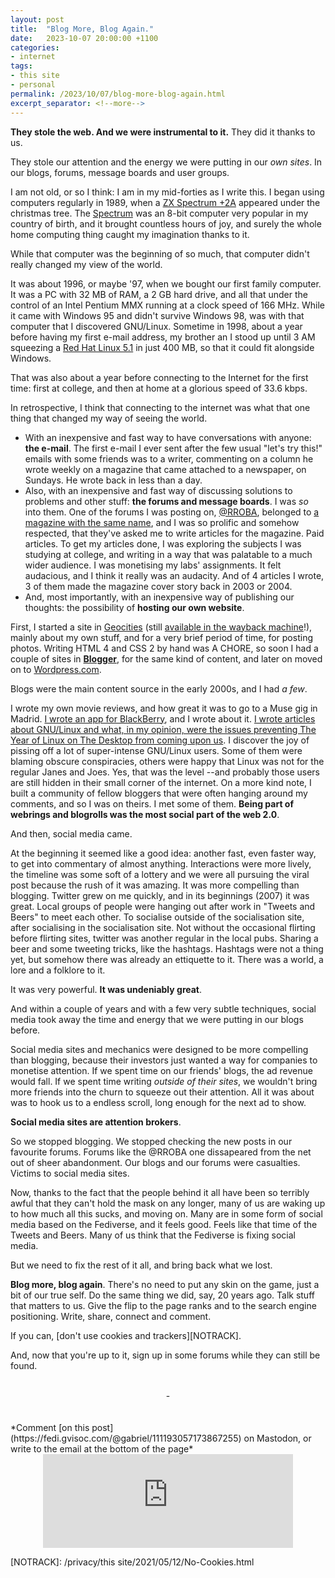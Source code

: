 ```yaml
---
layout: post
title:  "Blog More, Blog Again."
date:   2023-10-07 20:00:00 +1100
categories:
- internet
tags:
- this site
- personal
permalink: /2023/10/07/blog-more-blog-again.html
excerpt_separator: <!--more-->
---
```

**They stole the web. And we were instrumental to it.** They did it thanks to us.

They stole our attention and the energy we were putting in our *own sites*. In our blogs, forums, message boards and user groups.

<!--more-->
I am not old, or so I think: I am in my mid-forties as I write this. I began using computers regularly in 1989, when a [ZX Spectrum +2A][2a] appeared under the christmas tree. The [Spectrum][Spec] was an 8-bit computer very popular in my country of birth, and it brought countless hours of joy, and surely the whole home computing thing caught my imagination thanks to it. 

While that computer was the beginning of so much, that computer didn't really changed my view of the world.

It was about 1996, or maybe '97, when we bought our first family computer. It was a PC with 32 MB of RAM, a 2 GB hard drive, and all that under the control of an Intel Pentium MMX running at a clock speed of 166 MHz. While it came with Windows 95 and didn't survive Windows 98, was with that computer that I discovered GNU/Linux. Sometime in 1998, about a year before having my first e-mail address, my brother an I stood up until 3 AM squeezing a [Red Hat Linux 5.1][RHL51] in just 400 MB, so that it could fit alongside Windows.

That was also about a year before connecting to the Internet for the first time: first at college, and then at home at a glorious speed of 33.6 kbps.

In retrospective, I think that connecting to the internet was what that one thing that changed my way of seeing the world.

- With an inexpensive and fast way to have conversations with anyone: **the e-mail**. The first e-mail I ever sent after the few usual "let's try this!" emails with some friends was to a writer, commenting on a column he wrote weekly on a magazine that came attached to a newspaper, on Sundays. He wrote back in less than a day.
- Also, with an inexpensive and fast way of discussing solutions to problems and other stuff: **the forums and message boards**. I was *so* into them. One of the forums I was posting on, [@RROBA][ARROBA], belonged to [a magazine with the same name][ARROBA2], and I was so prolific and somehow respected, that they've asked me to write articles for the magazine. Paid articles. To get my articles done, I was exploring the subjects I was studying at college, and writing in a way that was palatable to a much wider audience. I was monetising my labs' assignments. It felt audacious, and I think it really was an audacity. And of 4 articles I wrote, 3 of them made the magazine cover story back in 2003 or 2004.
- And, most importantly, with an inexpensive way of publishing our thoughts: the possibility of **hosting our own website**.

First, I started a site in [Geocities][GEOCITIES0] (still [available in the wayback machine][GEOCITIES]!), mainly about my own stuff, and for a very brief period of time, for posting photos. Writing HTML 4 and CSS 2 by hand was A CHORE, so soon I had a couple of sites in [**Blogger**][BLOGGER], for the same kind of content, and later on moved on to [Wordpress.com][WPDOTCOM]. 

Blogs were the main content source in the early 2000s, and I had *a few*. 

I wrote my own movie reviews, and how great it was to go to a Muse gig in Madrid. [I wrote an app for BlackBerry][APP], and I wrote about it. [I wrote articles about GNU/Linux and what, in my opinion, were the issues preventing The Year of Linux on The Desktop from coming upon us][FLAMEWAR]. I discover the joy of pissing off a lot of super-intense GNU/Linux users. Some of them were blaming obscure conspiracies, others were happy that Linux was not for the regular Janes and Joes. Yes, that was the level --and probably those users are still hidden in their small corner of the internet. On a more kind note, I built a community of fellow bloggers that were often hanging around my comments, and so I was on theirs. I met some of them. **Being part of webrings and blogrolls was the most social part of the web 2.0**. 
 
And then, social media came. 

At the beginning it seemed like a good idea: another fast, even faster way, to get into commentary of almost anything. Interactions were more lively, the timeline was some soft of a lottery and we were all pursuing the viral post because the rush of it was amazing. It was more compelling than blogging. Twitter grew on me quickly, and in its beginnings (2007) it was great. Local groups of people were hanging out after work in "Tweets and Beers" to meet each other. To socialise outside of the socialisation site, after socialising in the socialisation site. Not without the occasional flirting before flirting sites, twitter was another regular in the local pubs. Sharing a beer and some tweeting tricks, like the hashtags. Hashtags were not a thing yet, but somehow there was already an ettiquette to it. There was a world, a lore and a folklore to it. 

It was very powerful. **It was undeniably great**.

And within a couple of years and with a few very subtle techniques, social media took away the time and energy that we were putting in our blogs before. 

Social media sites and mechanics were designed to be more compelling than blogging, because their investors just wanted a way for companies to monetise attention. If we spent time on our friends' blogs, the ad revenue would fall. If we spent time writing *outside of their sites*, we wouldn't bring more friends into the churn to squeeze out their attention. All it was about was to hook us to a endless scroll, long enough for the next ad to show. 

**Social media sites are attention brokers**. 

So we stopped blogging. We stopped checking the new posts in our favourite forums. Forums like the @RROBA one dissapeared from the net out of sheer abandonment. Our blogs and our forums were casualties. Victims to social media sites.

Now, thanks to the fact that the people behind it all have been so terribly awful that they can't hold the mask on any longer, many of us are waking up to how much all this sucks, and moving on. Many are in some form of social media based on the Fediverse, and it feels good. Feels like that time of the Tweets and Beers. Many of us think that the Fediverse is fixing social media. 

But we need to fix the rest of it all, and bring back what we lost.

**Blog more, blog again**. There's no need to put any skin on the game, just a bit of our true self. Do the same thing we did, say, 20 years ago. Talk stuff that matters to us. Give the flip to the page ranks and to the search engine positioning. Write, share, connect and comment. 

If you can, [don't use cookies and trackers][NOTRACK].

And, now that you're up to it, sign up in some forums while they can still be found.
<br/>
<br/>
<center> - </center>
<br/>
<br/>
*Comment [on this post](https://fedi.gvisoc.com/@gabriel/111193057173867255) on Mastodon, or write to the email at the bottom of the page*
<center><iframe src="https://fedi.gvisoc.com/@gabriel/111193057173867255/embed" class="mastodon-embed" style="max-width: 100%; border: 0" width="400" allowfullscreen="allowfullscreen"></iframe><script src="https://fedi.gvisoc.com/embed.js" async="async"></script></center>

[2a]: https://www.computinghistory.org.uk/det/32520/Sinclair-ZX-Spectrum-2A/
[Spec]: https://en.wikipedia.org/wiki/ZX_Spectrum
[RHL51]: https://fedoraproject.org/wiki/History_of_Red_Hat_Linux?rd=History
[ARROBA]: https://web.archive.org/web/20050122050154/http://foro.megamultimedia.com/
[ARROBA2]: https://web.archive.org/web/20050204102950/http://www.megamultimedia.com/arroba/index.html
[GEOCITIES0]: https://en.wikipedia.org/wiki/GeoCities
[GEOCITIES]: https://web.archive.org/web/20040728174146/http://es.geocities.com/gvisoc/
[BLOGGER]: https://www.blogger.com/
[WPDOTCOM]: https://wordpress.com/
[APP]: https://web.archive.org/web/20131119045650/http://gvisoc.wordpress.com/2011/06/22/llamada-perdida-version-0-1-0/
[FLAMEWAR]: https://web.archive.org/web/20100915175224/http://gabrielviso.com/2009/01/18/los-mismos-usuarios-de-linux-sus-peores-enemigos/
[NOTRACK]: /privacy/this site/2021/05/12/No-Cookies.html